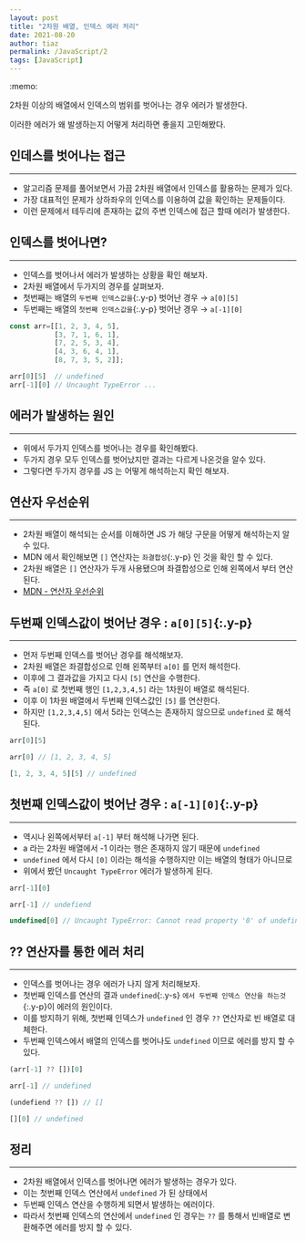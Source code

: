 ```yaml
---
layout: post
title: "2차원 배열, 인덱스 에러 처리"
date: 2021-08-20
author: tiaz
permalink: /JavaScript/2
tags: [JavaScript]
---
```


<div class="callout">:memo: 
  <div>
    <p>2차원 이상의 배열에서 인덱스의 범위를 벗어나는 경우 에러가 발생한다.</p>
    <p>이러한 에러가 왜 발생하는지 어떻게 처리하면 좋을지 고민해봤다.</p>
  </div>
</div>


## 인데스를 벗어나는 접근
---
- 알고리즘 문제를 풀어보면서 가끔 2차원 배열에서 인덱스를 활용하는 문제가 있다.
- 가장 대표적인 문제가 상하좌우의 인덱스를 이용하여 값을 확인하는 문제들이다.
- 이런 문제에서 테두리에 존재하는 값의 주변 인덱스에 접근 할때 에러가 발생한다.

## 인덱스를 벗어나면?
---
- 인덱스를 벗어나서 에러가 발생하는 상황을 확인 해보자.
- 2차원 배열에서 두가지의 경우를 살펴보자.
- 첫번째는 배열의 `두번째 인덱스값을`{:.y-p} 벗어난 경우 → `a[0][5]`
- 두번째는 배열의 `첫번째 인덱스값을`{:.y-p} 벗어난 경우 → `a[-1][0]`

```js
const arr=[[1, 2, 3, 4, 5], 
           [3, 7, 1, 6, 1],
           [7, 2, 5, 3, 4],
           [4, 3, 6, 4, 1],
           [8, 7, 3, 5, 2]];

arr[0][5]  // undefined
arr[-1][0] // Uncaught TypeError ...
```

## 에러가 발생하는 원인
---
- 위에서 두가지 인덱스를 벗어나는 경우를 확인해봤다.
- 두가지 경우 모두 인덱스를 벗어났지만 결과는 다르게 나온것을 알수 있다.
- 그렇다면 두가지 경우를 JS 는 어떻게 해석하는지 확인 해보자.
 
## 연산자 우선순위
---
- 2차원 배열이 해석되는 순서를 이해하면 JS 가 해당 구문을 어떻게 해석하는지 알 수 있다.
- MDN 에서 확인해보면 `[]` 연산자는 `좌결합성`{:.y-p} 인 것을 확인 할 수 있다.
- 2차원 배열은 `[]` 연산자가 두개 사용됐으며 좌결합성으로 인해 왼쪽에서 부터 연산된다.
- [MDN - 연산자 우선순위](https://developer.mozilla.org/ko/docs/Web/JavaScript/Reference/Operators/Operator_Precedence)


## 두번째 인덱스값이 벗어난 경우 : `a[0][5]`{:.y-p}
---
- 먼저 두번째 인덱스를 벗어난 경우를 해석해보자.
- 2차원 배열은 좌결합성으로 인해 왼쪽부터 `a[0]` 를 먼저 해석한다.
- 이후에 그 결과값을 가지고 다시 `[5]` 연산을 수행한다.
- 즉 `a[0]` 로 첫번째 행인 `[1,2,3,4,5]` 라는 1차원이 배열로 해석된다.
- 이후 이 1차원 배열에서 두번째 인덱스값인 `[5]` 를 연산한다.
- 하지만 `[1,2,3,4,5]` 에서 5라는 인덱스는 존재하지 않으므로 `undefined` 로 해석된다.

```js
arr[0][5]

arr[0] // [1, 2, 3, 4, 5]

[1, 2, 3, 4, 5][5] // undefined
```

## 첫번째 인덱스값이 벗어난 경우 : `a[-1][0]`{:.y-p}
---
- 역시나 왼쪽에서부터 `a[-1]` 부터 해석해 나가면 된다.
- a 라는 2차원 배열에서 -1 이라는 행은 존재하지 않기 때문에 `undefined`
- `undefined` 에서 다시 `[0]` 이라는 해석을 수행하지만 이는 배열의 형태가 아니므로
- 위에서 봤던 `Uncaught TypeError` 에러가 발생하게 된다.

```js
arr[-1][0]

arr[-1] // undefiend

undefined[0] // Uncaught TypeError: Cannot read property '0' of undefined
```

## ?? 연산자를 통한 에러 처리
---
- 인덱스를 벗어나는 경우 에러가 나지 않게 처리해보자.
- 첫번째 인덱스를 연산의 결과 `undefined`{:.y-s} `에서 두번째 인덱스 연산을 하는것`{:.y-p}이 에러의 원인이다.
- 이를 방지하기 위해, 첫번째 인덱스가 `undefined` 인 경우 `??` 연산자로 빈 배열로 대체한다.
- 두번째 인덱스에서 배열의 인덱스를 벗어나도 `undefined` 이므로 에러를 방지 할 수 있다.

```js
(arr[-1] ?? [])[0]

arr[-1] // undefined

(undefiend ?? []) // []

[][0] // undefined
```

## 정리
---
- 2차원 배열에서 인덱스를 벗어나면 에러가 발생하는 경우가 있다.
- 이는 첫번째 인덱스 연산에서 `undefined` 가 된 상태에서
- 두번째 인덱스 연산을 수행하게 되면서 발생하는 에러이다.
- 따라서 첫번째 인덱스의 연산에서 `undefined` 인 경우는 `??` 를 통해서 빈배열로 변환해주면 에러를 방지 할 수 있다.